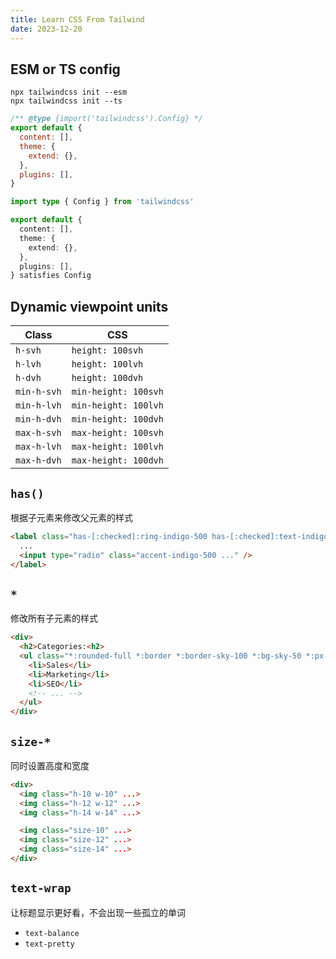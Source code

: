 ```yaml
---
title: Learn CSS From Tailwind
date: 2023-12-20
---
```


## ESM or TS config

```
npx tailwindcss init --esm
npx tailwindcss init --ts
```


```js
/** @type {import('tailwindcss').Config} */
export default {
  content: [],
  theme: {
    extend: {},
  },
  plugins: [],
}
```


```ts
import type { Config } from 'tailwindcss'

export default {
  content: [],
  theme: {
    extend: {},
  },
  plugins: [],
} satisfies Config
```



## Dynamic viewpoint units

|Class|CSS|
|---|---|
|`h-svh`|`height: 100svh`|
|`h-lvh`|`height: 100lvh`|
|`h-dvh`|`height: 100dvh`|
|`min-h-svh`|`min-height: 100svh`|
|`min-h-lvh`|`min-height: 100lvh`|
|`min-h-dvh`|`min-height: 100dvh`|
|`max-h-svh`|`max-height: 100svh`|
|`max-h-lvh`|`max-height: 100lvh`|
|`max-h-dvh`|`max-height: 100dvh`|


## `has()`

根据子元素来修改父元素的样式

```html
<label class="has-[:checked]:ring-indigo-500 has-[:checked]:text-indigo-900 has-[:checked]:bg-indigo-50 ..">
  ...
  <input type="radio" class="accent-indigo-500 ..." />
</label>
```


## `*`

修改所有子元素的样式

```html
<div>
  <h2>Categories:<h2>
  <ul class="*:rounded-full *:border *:border-sky-100 *:bg-sky-50 *:px-2 *:py-0.5 dark:text-sky-300 dark:*:border-sky-500/15 dark:*:bg-sky-500/10 ...">
    <li>Sales</li>
    <li>Marketing</li>
    <li>SEO</li>
    <!-- ... -->
  </ul>
</div>
```


## `size-*`

同时设置高度和宽度

```html
<div>
  <img class="h-10 w-10" ...>
  <img class="h-12 w-12" ...>
  <img class="h-14 w-14" ...>

  <img class="size-10" ...>
  <img class="size-12" ...>
  <img class="size-14" ...>
</div>
```


## `text-wrap`

让标题显示更好看，不会出现一些孤立的单词

- `text-balance` 
- `text-pretty`

